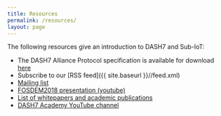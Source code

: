 ```yaml
---
title: Resources
permalink: /resources/
layout: page
---
```


The following resources give an introduction to DASH7 and Sub-IoT:

+ The DASH7 Alliance Protocol specification is available for download [here](https://dash7-alliance.org/download-specification/)
+ Subscribe to our [RSS feed]({{ site.baseurl }}//feed.xml)
+ [Mailing list](http://groups.google.com/group/dash7-ap-oss)
+ [FOSDEM2018 presentation (youtube)](https://www.youtube.com/watch?v=T122BjX2Q3E)
+ [List of whitepapers and academic publications](http://www.dash7-alliance.org/whitepapers/)
+ [DASH7 Academy YouTube channel](https://www.youtube.com/channel/UCPUBPUQ-RPhY_FcYJRaCkig)
